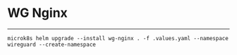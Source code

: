 # WG Nginx

---

```
microk8s helm upgrade --install wg-nginx . -f .values.yaml --namespace wireguard --create-namespace
```